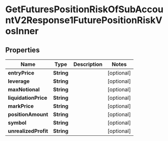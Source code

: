 

# GetFuturesPositionRiskOfSubAccountV2Response1FuturePositionRiskVosInner


## Properties

| Name | Type | Description | Notes |
|------------ | ------------- | ------------- | -------------|
|**entryPrice** | **String** |  |  [optional] |
|**leverage** | **String** |  |  [optional] |
|**maxNotional** | **String** |  |  [optional] |
|**liquidationPrice** | **String** |  |  [optional] |
|**markPrice** | **String** |  |  [optional] |
|**positionAmount** | **String** |  |  [optional] |
|**symbol** | **String** |  |  [optional] |
|**unrealizedProfit** | **String** |  |  [optional] |



